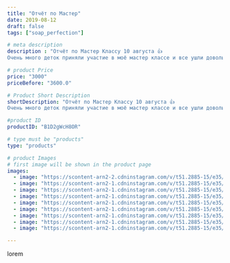 ```yaml
---
title: "Отчёт по Мастер"
date: 2019-08-12
draft: false
tags: ["soap_perfection"]

# meta description
description : "Отчёт по Мастер Классу 10 августа 👍
Очень много деток приняли участие в моё мастер классе и все ушли довольные с пакетиками соли для ванны, которую приготовили "

# product Price
price: "3000"
priceBefore: "3600.0"

# Product Short Description
shortDescription: "Отчёт по Мастер Классу 10 августа 👍
Очень много деток приняли участие в моё мастер классе и все ушли довольные с пакетиками соли для ванны, которую приготовили сами❗❗❗Мастер классы проводятся на ярмарках в Цветнике обсалютно БЕСПЛАТНО 🤗Приводите деток каждую субботу и воскресенье🥰"

#product ID
productID: "B1D2gWcH8OR"

# type must be "products"
type: "products"

# product Images
# first image will be shown in the product page
images:
  - image: "https://scontent-arn2-2.cdninstagram.com/v/t51.2885-15/e35/67499714_2411888405767220_3544858600903432241_n.jpg?tp=1&_nc_ht=scontent-arn2-2.cdninstagram.com&_nc_cat=108&_nc_ohc=bKO13HomkosAX_VwD97&oh=b53916eb888c5a198eadb545350c09ff&oe=606B431E&ig_cache_key=MjEwODc2ODc2NTA1NjE5ODIxMg%3D%3D.2"
  - image: "https://scontent-arn2-1.cdninstagram.com/v/t51.2885-15/e35/67237696_2465812177023646_4119833926513660256_n.jpg?tp=1&_nc_ht=scontent-arn2-1.cdninstagram.com&_nc_cat=110&_nc_ohc=s9RwEAFbfvoAX_mXUNi&oh=892451d4f253f810c06f18be3cf1d997&oe=606B67B9&ig_cache_key=MjEwODc2ODc2NTAxNDE4OTg4MA%3D%3D.2"
  - image: "https://scontent-arn2-1.cdninstagram.com/v/t51.2885-15/e35/66632269_2493148970914586_8575427169369167482_n.jpg?se=7&tp=1&_nc_ht=scontent-arn2-1.cdninstagram.com&_nc_cat=102&_nc_ohc=4qvii6peFwEAX-ylYr2&oh=687b3bd42fcdff468338a6caf9ae9cae&oe=606BA282&ig_cache_key=MjEwODc2ODc2NTA0Nzk3MjI3MA%3D%3D.2"
  - image: "https://scontent-arn2-1.cdninstagram.com/v/t51.2885-15/e35/68791577_494004448095114_7490842716030103700_n.jpg?se=7&tp=1&_nc_ht=scontent-arn2-1.cdninstagram.com&_nc_cat=106&_nc_ohc=1ctlROyGW5cAX9cEv5P&oh=fb44f4492ed004b243a45035cb8053b2&oe=6069A21A&ig_cache_key=MjEwODc2ODc2NTAyMjY1NjgwNw%3D%3D.2"
  - image: "https://scontent-arn2-1.cdninstagram.com/v/t51.2885-15/e35/69030960_225098138454189_6502421554491294565_n.jpg?se=7&tp=1&_nc_ht=scontent-arn2-1.cdninstagram.com&_nc_cat=109&_nc_ohc=AvhivOZMgigAX8m_vZs&oh=49f4e70258cb652a19cdc0aa4a5930e0&oe=6069E518&ig_cache_key=MjEwODc2ODc2NTAwNTgyMjcyNQ%3D%3D.2"
  - image: "https://scontent-arn2-1.cdninstagram.com/v/t51.2885-15/e35/67754289_639741629869993_98490433921925791_n.jpg?se=7&tp=1&_nc_ht=scontent-arn2-1.cdninstagram.com&_nc_cat=101&_nc_ohc=z6taOMLs49gAX91ja8t&oh=54ca4ac658bac423886ef547988bac36&oe=606BFCDE&ig_cache_key=MjEwODc2ODc2NDk5NzY0NDcyOQ%3D%3D.2"
  - image: "https://scontent-arn2-1.cdninstagram.com/v/t51.2885-15/e35/69269956_2846649515363445_7877011146847255024_n.jpg?se=7&tp=1&_nc_ht=scontent-arn2-1.cdninstagram.com&_nc_cat=109&_nc_ohc=GzBYXQuez2oAX8GYfKc&oh=bb6d40968078333847ff01d5671af5e8&oe=606A7A30&ig_cache_key=MjEwODc2ODc2NTAyMjc5OTk5Mg%3D%3D.2"
  - image: "https://scontent-arn2-1.cdninstagram.com/v/t51.2885-15/e35/67387248_217422062529010_3750200848739268381_n.jpg?se=7&tp=1&_nc_ht=scontent-arn2-1.cdninstagram.com&_nc_cat=110&_nc_ohc=QR7WV2VHwwkAX8eMJpa&oh=1d330b78e3e47a7078aa2df07cfc8aa6&oe=606D6A0C&ig_cache_key=MjEwODc2ODc2NTA0Nzg4MDg2NA%3D%3D.2"
  - image: "https://scontent-arn2-1.cdninstagram.com/v/t51.2885-15/e35/67389821_497813807632650_3693494185117623762_n.jpg?se=7&tp=1&_nc_ht=scontent-arn2-1.cdninstagram.com&_nc_cat=106&_nc_ohc=09_yrn2MOtAAX_3D32J&oh=dc7c7238f3eeadae40d4bf77482b2d69&oe=606CBA90&ig_cache_key=MjEwODc2ODc2NTAzOTQ0Mzc1Mg%3D%3D.2"

---
```

lorem
